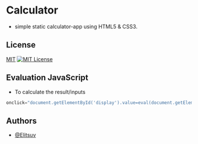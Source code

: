 # Calculator 
- simple static calculator-app  using HTML5 & CSS3. 

## License

[MIT](https://choosealicense.com/licenses/mit/)
[![MIT License](https://img.shields.io/badge/License-MIT-green.svg)](https://choosealicense.com/licenses/mit/)



## Evaluation JavaScript

- To calculate the result/inputs

```JavaScript
onclick="document.getElementById('display').value=eval(document.getElementById('display').value)">
```


## Authors

- [@Elitsuv](https://www.github.com/elitsuv)

